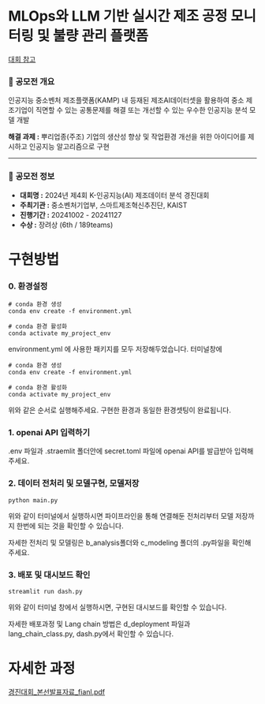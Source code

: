 # MLOps와 LLM 기반 실시간 제조 공정 모니터링 및 불량 관리 플랫폼
[대회 참고](https://www.kamp-ai.kr/contestNoticeDetail?CPT_NOTICE_SEQ=16)

### 📌 **공모전 개요**

인공지능 중소벤처 제조플랫폼(KAMP) 내 등재된 제조AI데이터셋을 활용하여 중소 제조기업이 직면할 수 있는 공통문제를 해결 또는 개선할 수 있는 우수한 인공지능 분석 모델 개발 

**해결 과제 :** 뿌리업종(주조) 기업의 생산성 향상 및 작업환경 개선을 위한 아이디어를 제시하고 인공지능 알고리즘으로 구현

 

---
### 📣 **공모전 정보**
- **대회명 :** 2024년 제4회 K-인공지능(AI) 제조데이터 분석 경진대회
- **주최기관 :** 중소벤처기업부, 스마트제조혁신추진단, KAIST
- **진행기간 :** 20241002 - 20241127
- **수상 :** 장려상 (6th / 189teams)



 
# 구현방법
### 0. 환경설정
```{python}
# conda 환경 생성
conda env create -f environment.yml

# conda 환경 활성화
conda activate my_project_env
```
environment.yml 에 사용한 패키지를 모두 저장해두었습니다.
터미널창에 
```{bash}
# conda 환경 생성
conda env create -f environment.yml
```

```{bash}
# conda 환경 활성화
conda activate my_project_env
```

위와 같은 순서로 실행해주세요.
구현한 환경과 동일한 환경셋팅이 완료됩니다.

### 1. openai API 입력하기
.env 파일과 .straemlit 폴더안에 secret.toml 파일에 openai API를 발급받아 입력해주세요.


### 2. 데이터 전처리 및 모델구현, 모델저장
```{bash}
python main.py
```
위와 같이 터미널에서 실행하시면 파이프라인을 통해 연결해둔 전처리부터 모델 저장까지 한번에 되는 것을 확인할 수 있습니다.

자세한 전처리 및 모델링은 b_analysis폴더와 c_modeling 폴더의 .py파일을 확인해주세요.

### 3. 배포 및 대시보드 확인
```{bash}
streamlit run dash.py
```
위와 같이 터미널 창에서 실행하시면, 구현된 대시보드를 확인할 수 있습니다.

자세한 배포과정 및 Lang chain 방법은 d_deployment 파일과 lang_chain_class.py, dash.py에서 확인할 수 있습니다.

# 자세한 과정
[경진대회_본선발표자료_fianl.pdf](https://github.com/user-attachments/files/17793440/_._fianl.pdf)






